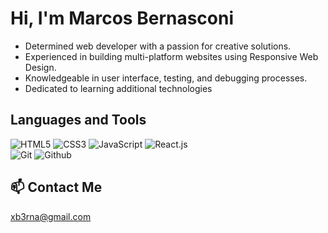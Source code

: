 # Hi, I'm Marcos Bernasconi

- Determined web developer with a passion for creative solutions.
- Experienced in building multi-platform websites using Responsive Web Design.
- Knowledgeable in user interface, testing, and debugging processes.
- Dedicated to learning additional technologies

## Languages and Tools
![HTML5](https://img.shields.io/badge/-HTML-000000?style=flat&logo=html5)
![CSS3](https://img.shields.io/badge/-CSS-000000?style=flat&logo=css3&logoColor=blue)
![JavaScript](https://img.shields.io/badge/-JavaScript-000000?style=flat&logo=javascript)
![React.js](https://img.shields.io/badge/-React.js-000000?style=flat&logo=react)
<br/>
![Git](https://img.shields.io/badge/-Git-000000?style=flat&logo=git)
![Github](https://img.shields.io/badge/-GitHub-000000?style=flat&logo=github)

## 📫 Contact Me
xb3rna@gmail.com
